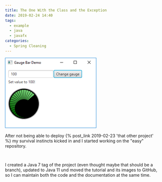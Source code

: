 ```yaml
---
title: The One With the Class and the Exception
date: 2019-02-24 14:40
tags:
  - example
  - java
  - javafx
categories:
  - Spring Cleaning
---
```


![Screenshot](https://raw.githubusercontent.com/slothsoft/example-gaugebar/master/readme/100percent.png)

After not being able to deploy {% post_link 2019-02-23 'that other project' %} my survival instincts kicked in and I started working on the "easy" repository. 



﻿<!-- more -->

I created a Java 7 tag of the project (even thought maybe that should be a branch), updated to Java 11 und moved the tutorial and its images to GitHub, so I can maintain both the code and the documentation at the same time. 